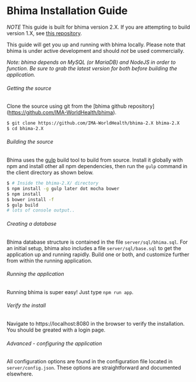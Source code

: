 Bhima Installation Guide
===========================

*NOTE* This guide is built for bhima version 2.X.  If you are attempting to build
version 1.X, see [this repository]().

This guide will get you up and running with bhima locally.  Please note that
bhima is under active development and should *not* be used commercially.

_Note: bhima depends on MySQL (or MariaDB) and NodeJS in order to function.  Be
sure to grab the latest version for both before building the application._

###### Getting the source
Clone the source using git from the [bhima github repository]
(https://github.com/IMA-WorldHealth/bhima).
```bash
$ git clone https://github.com/IMA-WorldHealth/bhima-2.X bhima-2.X
$ cd bhima-2.X
```

###### Building the source
Bhima uses the [gulp](http://www.gulpjs.com) build tool to build from source.
Install it globally with npm and install other all npm dependencies, then run
the `gulp` command in the client directory as shown below.

```bash
$ # Inside the bhima-2.X/ directory
$ npm install -g gulp later dot mocha bower
$ npm install
$ bower install -f
$ gulp build
# lots of console output..
```

###### Creating a database
Bhima database structure is contained in the file `server/sql/bhima.sql`.  For
an initial setup, bhima also includes a file `server/sql/base.sql` to get the
application up and running rapidly.  Build one or both, and customize further
from within the running application.

###### Running the application
Running bhima is super easy!  Just type `npm run app`.


###### Verify the install
Navigate to https://localhost:8080 in the browser to verify the installation.
You should be greated with a login page.

###### Advanced - configuring the application
All configuration options are found in the configuration file located in
`server/config.json`.  These options are straightforward and documented
elsewhere.
